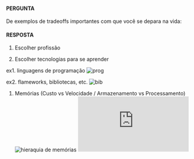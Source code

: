 #### PERGUNTA
De exemplos de tradeoffs importantes com que você se depara na vida:

#### RESPOSTA
1. Escolher profissão

1. Escolher tecnologias para se aprender

ex1. linguagens de programação
![prog](https://profandreagarcia.files.wordpress.com/2018/03/qual-linguagem-aprender-primeiro.jpg)

ex2. flameworks, bibliotecas, etc.
![bib](http://qpagina.com.br/wp-content/uploads/sites/98/2018/08/ofRzGNofi87JFsxUO-fg4rW_B32KsjjBp-VyDamjLYy2wnOeV-wloxvilLTKQ-an124afAs2048.png)

1. Memórias (Custo vs Velocidade / Armazenamento vs Processamento)
![hieraquia de memórias](https://encrypted-tbn0.gstatic.com/images?q=tbn%3AANd9GcRx0onAlQ79w1ibRm69FGq3jU3HJ1ScxkIWLiMRn6rdSKGWXEap)
![trabalho de faculdade](https://www.facebook.com/photo.php?fbid=383123072167607&set=a.401899163623331&type=3&eid=ARBlejm4ZaXomD1yAXtYYZNbRWECjmbPTRVFPMzePmcp0BU47dqiWiUvdJCju0Df9K7ml95HQHMiqjJi)
